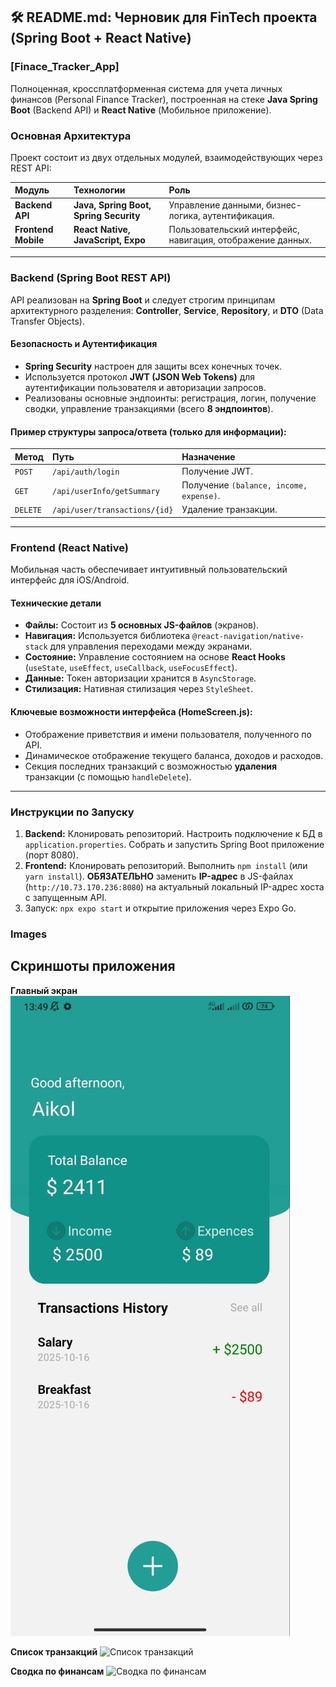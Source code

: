 ## 🛠️ README.md: Черновик для FinTech проекта (Spring Boot + React Native)

### **[Finace_Tracker_App]**

Полноценная, кроссплатформенная система для учета личных финансов (Personal Finance Tracker), построенная на стеке **Java Spring Boot** (Backend API) и **React Native** (Мобильное приложение).

###  Основная Архитектура

Проект состоит из двух отдельных модулей, взаимодействующих через REST API:

| Модуль | Технологии | Роль |
| :--- | :--- | :--- |
| **Backend API** | **Java, Spring Boot, Spring Security** | Управление данными, бизнес-логика, аутентификация. |
| **Frontend Mobile** | **React Native, JavaScript, Expo** | Пользовательский интерфейс, навигация, отображение данных. |

---

###  Backend (Spring Boot REST API)

API реализован на **Spring Boot** и следует строгим принципам архитектурного разделения: **Controller**, **Service**, **Repository**, и **DTO** (Data Transfer Objects).

####  Безопасность и Аутентификация

* **Spring Security** настроен для защиты всех конечных точек.
* Используется протокол **JWT (JSON Web Tokens)** для аутентификации пользователя и авторизации запросов.
* Реализованы основные эндпоинты: регистрация, логин, получение сводки, управление транзакциями (всего **8 эндпоинтов**).

#### Пример структуры запроса/ответа (только для информации):

| Метод | Путь | Назначение |
| :--- | :--- | :--- |
| `POST` | `/api/auth/login` | Получение JWT. |
| `GET` | `/api/userInfo/getSummary` | Получение `(balance, income, expense)`. |
| `DELETE` | `/api/user/transactions/{id}` | Удаление транзакции. |

---

###  Frontend (React Native)

Мобильная часть обеспечивает интуитивный пользовательский интерфейс для iOS/Android.

####  Технические детали

* **Файлы:** Состоит из **5 основных JS-файлов** (экранов).
* **Навигация:** Используется библиотека `@react-navigation/native-stack` для управления переходами между экранами.
* **Состояние:** Управление состоянием на основе **React Hooks** (`useState`, `useEffect`, `useCallback`, `useFocusEffect`).
* **Данные:** Токен авторизации хранится в `AsyncStorage`.
* **Стилизация:** Нативная стилизация через `StyleSheet`.

#### Ключевые возможности интерфейса (HomeScreen.js):

* Отображение приветствия и имени пользователя, полученного по API.
* Динамическое отображение текущего баланса, доходов и расходов.
* Секция последних транзакций с возможностью **удаления** транзакции (с помощью `handleDelete`).

---

###  Инструкции по Запуску

1.  **Backend:** Клонировать репозиторий. Настроить подключение к БД в `application.properties`. Собрать и запустить Spring Boot приложение (порт 8080).
2.  **Frontend:** Клонировать репозиторий. Выполнить `npm install` (или `yarn install`). **ОБЯЗАТЕЛЬНО** заменить **IP-адрес** в JS-файлах (`http://10.73.170.236:8080`) на актуальный локальный IP-адрес хоста с запущенным API.
3.  Запуск: `npx expo start` и открытие приложения через Expo Go.

 ###  Images
 ## Скриншоты приложения

**Главный экран**
![Главный экран](images/Home_page.jpg)

**Список транзакций**
![Список транзакций](images/transaction_list.png)

**Сводка по финансам**
![Сводка по финансам](images/summary_screen.png)

